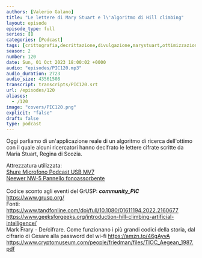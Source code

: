 ```yaml
---
authors: [Valerio Galano]
title: "Le lettere di Mary Stuart e l\'algoritmo di Hill climbing"
layout: episode
episode_type: full
series: []
categories: [Podcast]
tags: [crittografia,decrittazione,divulgazione,marystuart,ottimizzazione]
season: 2
number: 120
date: Sun, 01 Oct 2023 18:00:02 +0000
audio: "episodes/PIC120.mp3"
audio_duration: 2723
audio_size: 43561508
transcript: transcripts/PIC120.srt
url: /episodes/120
aliases: 
  - /120
image: "covers/PIC120.png"
explicit: "false"
draft: false
type: podcast
---
```

Oggi parliamo di un'applicazione reale di un algoritmo di ricerca dell'ottimo con il quale alcuni ricercatori hanno decifrato le lettere cifrate scritte da Maria Stuart, Regina di Scozia.<br />




Attrezzatura utilizzata:<br />
<a href="https://amzn.to/3862ZRf" target="_blank" rel="noreferrer noopener">Shure Microfono Podcast USB MV7</a><br />
<a href="https://amzn.to/3rysTFP" target="_blank" rel="noreferrer noopener">Neewer NW-5 Pannello fonoassorbente</a><br />
<br />
Codice sconto agli eventi del GrUSP: <i><b>community_PIC</b></i><br />
<a href="https://www.grusp.org/" target="_blank" rel="noreferrer noopener">https://www.grusp.org/</a><br />
Fonti:<br />
<a href="https://www.tandfonline.com/doi/full/10.1080/01611194.2022.2160677" target="_blank" rel="noreferrer noopener">https://www.tandfonline.com/doi/full/10.1080/01611194.2022.2160677</a><br />
<a href="https://www.geeksforgeeks.org/introduction-hill-climbing-artificial-intelligence/" target="_blank" rel="noreferrer noopener">https://www.geeksforgeeks.org/introduction-hill-climbing-artificial-intelligence/</a><br />
Mark Frary - De/cifrare. Come funzionano i più grandi codici della storia, dal cifrario di Cesare alla password del wi-fi <a href="https://amzn.to/46gAyvA" target="_blank" rel="noreferrer noopener">https://amzn.to/46gAyvA</a><br />
<a href="https://www.cryptomuseum.com/people/friedman/files/TIOC_Aegean_1987.pdf" target="_blank" rel="noreferrer noopener">https://www.cryptomuseum.com/people/friedman/files/TIOC_Aegean_1987.pdf</a>






